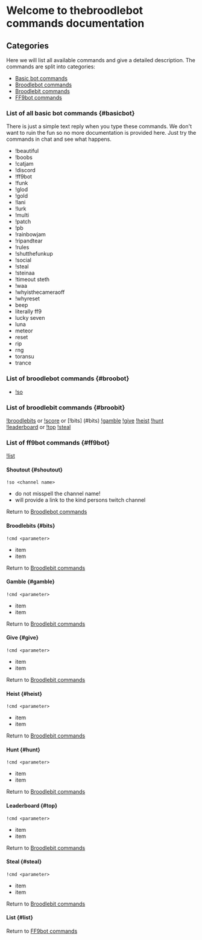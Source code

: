 # Welcome to thebroodlebot commands documentation

## Categories
Here we will list all available commands and give a detailed description.
The commands are split into categories:
* [Basic bot commands](#basicbot)
* [Broodlebot commands](#broobot)
* [Broodlebit commands](#broobit)
* [FF9bot commands](#ff9bot)

### List of all basic bot commands {#basicbot}
There is just a simple text reply when you type these commands. We don't want to ruin the fun so no more documentation is provided here. Just try the commands in chat and see what happens. 

* !beautiful
* !boobs
* !catjam
* !discord
* !ff9bot
* !funk
* !glod
* !gold
* !lani
* !lurk
* !multi
* !patch
* !pb
* !rainbowjam
* !ripandtear
* !rules
* !shutthefunkup
* !social
* !steal
* !steinaa
* !timeout steth
* !waa
* !whyisthecameraoff
* !whyreset
* beep
* literally ff9
* lucky seven
* luna
* meteor
* reset
* rip
* rng
* toransu
* trance

### List of broodlebot commands {#broobot}

* [!so](#shoutout)

### List of broodlebit commands {#broobit}
[!broodlebits](#bits) or [!score](#bits) or [!bits] (#bits)
[!gamble](#gamble)
[!give](#give)
[!heist](#heist)
[!hunt](#hunt)
[!leaderboard](#top) or [!top](#top)
[!steal](#steal)

### List of ff9bot commands {#ff9bot}
[!list](#list)

#### Shoutout {#shoutout}

``` 
!so <channel name> 
```
* do not misspell the channel name!
* will provide a link to the kind persons twitch channel 

Return to [Broodlebot commands](#broobot)

#### Broodlebits {#bits}
```
!cmd <parameter>
```
* item
* item

Return to [Broodlebit commands](#broobit)

#### Gamble {#gamble}
```
!cmd <parameter>
```
* item
* item

Return to [Broodlebit commands](#broobit)

#### Give {#give}
```
!cmd <parameter>
```
* item
* item

Return to [Broodlebit commands](#broobit)

#### Heist {#heist}
```
!cmd <parameter>
```
* item
* item

Return to [Broodlebit commands](#broobit)

#### Hunt {#hunt}
```
!cmd <parameter>
```
* item
* item

Return to [Broodlebit commands](#broobit)

#### Leaderboard {#top}
```
!cmd <parameter>
```
* item
* item

Return to [Broodlebit commands](#broobit)

#### Steal {#steal}
```
!cmd <parameter>
```
* item
* item

Return to [Broodlebit commands](#broobit)

#### List {#list}
Return to [FF9bot commands](#ff9bot)

